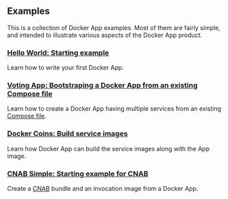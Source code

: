 ## Examples

This is a collection of Docker App examples. Most of them are fairly simple, and intended to illustrate various aspects of the Docker App product.

### [Hello World: Starting example](hello-world)

Learn how to write your first Docker App.

### [Voting App: Bootstraping a Docker App from an existing Compose file](voting-app)

Learn how to create a Docker App having multiple services from an existing [Compose file](https://docs.docker.com/compose/compose-file/).

### [Docker Coins: Build service images](dockercoins)

Learn how Docker App can build the service images along with the App image.

### [CNAB Simple: Starting example for CNAB](cnab-simple)

Create a [CNAB](https://cnab.io) bundle and an invocation image from a Docker App.